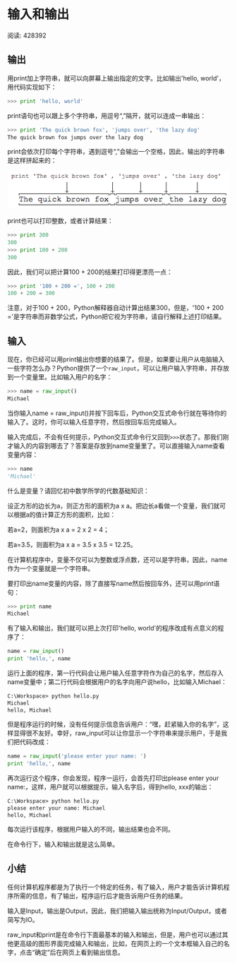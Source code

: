 # 输入和输出

阅读: 428392

## 输出

用print加上字符串，就可以向屏幕上输出指定的文字。比如输出'hello, world'，用代码实现如下：

```Python
>>> print 'hello, world'
```

print语句也可以跟上多个字符串，用逗号“,”隔开，就可以连成一串输出：

```Python
>>> print 'The quick brown fox', 'jumps over', 'the lazy dog'
The quick brown fox jumps over the lazy dog
```

print会依次打印每个字符串，遇到逗号“,”会输出一个空格，因此，输出的字符串是这样拼起来的：

![print-howto](images/7-1.png)

print也可以打印整数，或者计算结果：

```Python
>>> print 300
300
>>> print 100 + 200
300
```

因此，我们可以把计算100 + 200的结果打印得更漂亮一点：

```Python
>>> print '100 + 200 =', 100 + 200
100 + 200 = 300
```

注意，对于100 + 200，Python解释器自动计算出结果300，但是，'100 + 200 ='是字符串而非数学公式，Python把它视为字符串，请自行解释上述打印结果。

## 输入

现在，你已经可以用print输出你想要的结果了。但是，如果要让用户从电脑输入一些字符怎么办？Python提供了一个`raw_input`，可以让用户输入字符串，并存放到一个变量里。比如输入用户的名字：

```Python
>>> name = raw_input()
Michael
```

当你输入name = raw_input()并按下回车后，Python交互式命令行就在等待你的输入了。这时，你可以输入任意字符，然后按回车后完成输入。

输入完成后，不会有任何提示，Python交互式命令行又回到`>>>`状态了。那我们刚才输入的内容到哪去了？答案是存放到name变量里了。可以直接输入name查看变量内容：

```Python
>>> name
'Michael'
```

什么是变量？请回忆初中数学所学的代数基础知识：

设正方形的边长为a，则正方形的面积为a x a。把边长a看做一个变量，我们就可以根据a的值计算正方形的面积，比如：

若a=2，则面积为a x a = 2 x 2 = 4；

若a=3.5，则面积为a x a = 3.5 x 3.5 = 12.25。

在计算机程序中，变量不仅可以为整数或浮点数，还可以是字符串，因此，name作为一个变量就是一个字符串。

要打印出name变量的内容，除了直接写name然后按回车外，还可以用print语句：

```Python
>>> print name
Michael
```

有了输入和输出，我们就可以把上次打印'hello, world'的程序改成有点意义的程序了：

```Python
name = raw_input()
print 'hello,', name
```

运行上面的程序，第一行代码会让用户输入任意字符作为自己的名字，然后存入name变量中；第二行代码会根据用户的名字向用户说hello，比如输入Michael：

```command
C:\Workspace> python hello.py
Michael
hello, Michael
```

但是程序运行的时候，没有任何提示信息告诉用户：“嘿，赶紧输入你的名字”，这样显得很不友好。幸好，raw_input可以让你显示一个字符串来提示用户，于是我们把代码改成：

```Python
name = raw_input('please enter your name: ')
print 'hello,', name
```

再次运行这个程序，你会发现，程序一运行，会首先打印出please enter your name:，这样，用户就可以根据提示，输入名字后，得到hello, xxx的输出：

```command
C:\Workspace> python hello.py
please enter your name: Michael
hello, Michael
```

每次运行该程序，根据用户输入的不同，输出结果也会不同。

在命令行下，输入和输出就是这么简单。

## 小结

任何计算机程序都是为了执行一个特定的任务，有了输入，用户才能告诉计算机程序所需的信息，有了输出，程序运行后才能告诉用户任务的结果。

输入是Input，输出是Output，因此，我们把输入输出统称为Input/Output，或者简写为IO。

raw_input和print是在命令行下面最基本的输入和输出，但是，用户也可以通过其他更高级的图形界面完成输入和输出，比如，在网页上的一个文本框输入自己的名字，点击“确定”后在网页上看到输出信息。
